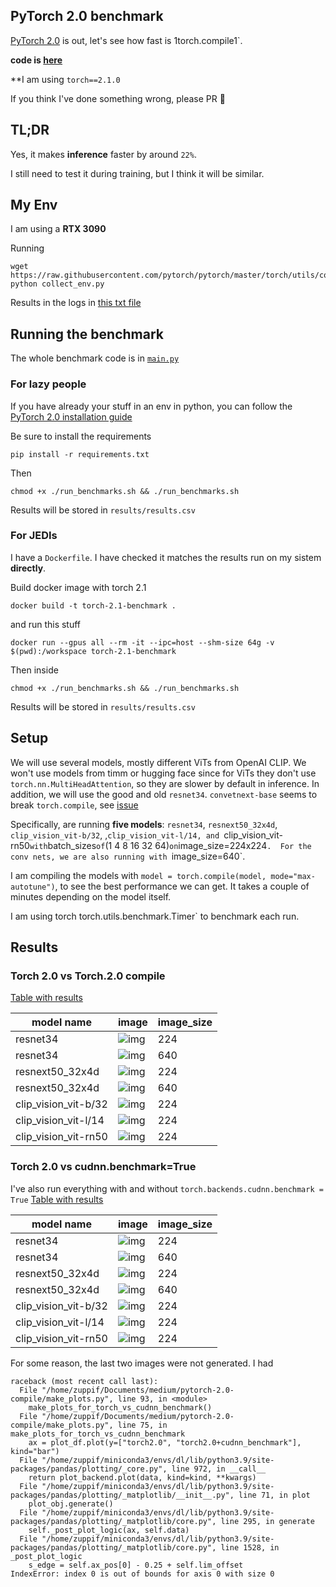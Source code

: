 ## PyTorch 2.0 benchmark
[PyTorch 2.0](https://pytorch.org/get-started/pytorch-2.0/#requirements) is out, let's see how fast is 1torch.compile1`. 

**code is [here](https://github.com/FrancescoSaverioZuppichini/pytorch-2.0-benchmark)**

**I am using `torch==2.1.0`

If you think I've done something wrong, please PR 🙏


## TL;DR

Yes, it makes **inference** faster by around `22%`.

I still need to test it during training, but I think it will be similar.

## My Env
I am using a **RTX 3090**

Running 

```
wget https://raw.githubusercontent.com/pytorch/pytorch/master/torch/utils/collect_env.py
python collect_env.py
```

Results in the logs in [this txt file](my_env.txt)


## Running the benchmark
The whole benchmark code is in [`main.py`](main.py)

### For lazy people

If you have already your stuff in an env in python, you can follow the [PyTorch 2.0 installation guide](https://pytorch.org/get-started/pytorch-2.0/)

Be sure to install the requirements

```
pip install -r requirements.txt
```

Then

```
chmod +x ./run_benchmarks.sh && ./run_benchmarks.sh
```

Results will be stored in `results/results.csv`

### For JEDIs

I have a `Dockerfile`. I have checked it matches the results run on my sistem **directly**. 


Build docker image with torch 2.1

```
docker build -t torch-2.1-benchmark . 
```  

and run this stuff

```
docker run --gpus all --rm -it --ipc=host --shm-size 64g -v $(pwd):/workspace torch-2.1-benchmark
```

Then inside

```
chmod +x ./run_benchmarks.sh && ./run_benchmarks.sh
```

Results will be stored in `results/results.csv`

## Setup

We will use several models, mostly different ViTs from OpenAI CLIP. We won't use models from timm or hugging face since for ViTs they don't use `torch.nn.MultiHeadAttention`, so they are slower by default in inference. In addition, we will use the good and old `resnet34`. `convetnext-base` seems to break `torch.compile`, see [issue](https://github.com/pytorch/pytorch/issues/97018)

Specifically, are running **five models**: `resnet34`, `resnext50_32x4d`, `clip_vision_vit-b/32`, ,`clip_vision_vit-l/14, and `clip_vision_vit-rn50` with `batch_sizes` of `(1 4 8 16 32 64)` on `image_size=224x224`.  For the conv nets, we are also running with `image_size=640`.

I am compiling the models with `model = torch.compile(model, mode="max-autotune")`, to see the best performance we can get. It takes a couple of minutes depending on the model itself.

I am using torch torch.utils.benchmark.Timer` to benchmark each run.

## Results
### Torch 2.0 vs Torch.2.0 compile

[Table with results](results/torch-torch2-compile.md)


| model name | image | image_size |
| --- | --- | --- |
| resnet34 | ![img](plots/resnet34-224-results.jpeg) | 224 |
| resnet34 | ![img](plots/resnet34-640-results.jpeg) | 640 |
| resnext50_32x4d | ![img](plots/resnext50_32x4d-224-results.jpeg)  |  224 |
| resnext50_32x4d | ![img](plots/resnext50_32x4d-640-results.jpeg)  |  640 |
| clip_vision_vit-b/32 | ![img](plots/clip_vision_vit-b-32-224-results.jpeg)  |  224 |
| clip_vision_vit-l/14 | ![img](plots/clip_vision_vit-b-14-224-results.jpeg) | 224 |
| clip_vision_vit-rn50 | ![img](plots/clip_vision_vit-rn50-224-results.jpeg) | 224 |

### Torch 2.0 vs cudnn.benchmark=True
I've also run everything with and without `torch.backends.cudnn.benchmark = True`
[Table with results](results/torch-cudnn_benchmark.md)

| model name | image | image_size |
| --- | --- | --- |
| resnet34 | ![img](plots/resnet34-224-cudnn_benchmark-results.jpeg) | 224 |
| resnet34 | ![img](plots/resnet34-640-cudnn_benchmark-results.jpeg) | 640 |
| resnext50_32x4d | ![img](plots/resnext50_32x4d-224-cudnn_benchmark-results.jpeg)  |  224 |
| resnext50_32x4d | ![img](plots/resnext50_32x4d-640-cudnn_benchmark-results.jpeg)  |  640 |
| clip_vision_vit-b/32 | ![img](plots/clip_vision_vit-b-32-224-cudnn_benchmark-results.jpeg)  |  224 |
| clip_vision_vit-l/14 | ![img](plots/clip_vision_vit-b-14-224-cudnn_benchmark-results.jpeg) | 224 |
| clip_vision_vit-rn50 | ![img](plots/clip_vision_vit-rn50-224-cudnn_benchmark-results.jpeg) | 224 |

For some reason, the last two images were not generated. I had 

```
raceback (most recent call last):
  File "/home/zuppif/Documents/medium/pytorch-2.0-compile/make_plots.py", line 93, in <module>
    make_plots_for_torch_vs_cudnn_benchmark()
  File "/home/zuppif/Documents/medium/pytorch-2.0-compile/make_plots.py", line 75, in make_plots_for_torch_vs_cudnn_benchmark
    ax = plot_df.plot(y=["torch2.0", "torch2.0+cudnn_benchmark"], kind="bar")
  File "/home/zuppif/miniconda3/envs/dl/lib/python3.9/site-packages/pandas/plotting/_core.py", line 972, in __call__
    return plot_backend.plot(data, kind=kind, **kwargs)
  File "/home/zuppif/miniconda3/envs/dl/lib/python3.9/site-packages/pandas/plotting/_matplotlib/__init__.py", line 71, in plot
    plot_obj.generate()
  File "/home/zuppif/miniconda3/envs/dl/lib/python3.9/site-packages/pandas/plotting/_matplotlib/core.py", line 295, in generate
    self._post_plot_logic(ax, self.data)
  File "/home/zuppif/miniconda3/envs/dl/lib/python3.9/site-packages/pandas/plotting/_matplotlib/core.py", line 1528, in _post_plot_logic
    s_edge = self.ax_pos[0] - 0.25 + self.lim_offset
IndexError: index 0 is out of bounds for axis 0 with size 0
```